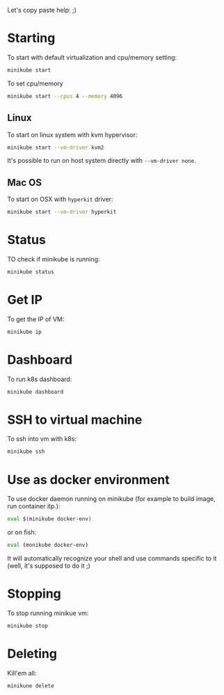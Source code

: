 Let's copy paste help: ;)

# Starting
To start with default virtualization and cpu/memory setting:
```bash
minikube start
```
To set cpu/memory
```bash
minikube start --cpus 4 --memory 4096
```
## Linux
To start on linux system with kvm hypervisor:
```bash
minikube start --vm-driver kvm2
```
It's possible to run on host system directly with `--vm-driver none`.
## Mac OS
To start on OSX with `hyperkit` driver:
```bash
minikube start --vm-driver hyperkit
```
# Status
TO check if minikube is running:
```bash
minikube status
```

# Get IP
To get the IP of VM:
```bash
minikube ip
```

# Dashboard
To run k8s dashboard:
```bash
minikube dashboard
```

# SSH to virtual machine
To ssh into vm with k8s:
```bash
minikube ssh
```

# Use as docker environment
To use docker daemon running on minikube (for example to build image, run container itp.):
```bash
eval $(minikube docker-env)
```
or on fish:
```bash
eval (monikube docker-env)
```
It will automatically recognize your shell and use commands specific to it (well, it's supposed to do it ;)

# Stopping
To stop running minikue vm:
```bash
minikube stop
```
# Deleting
Kill'em all:
```bash
minikune delete
```